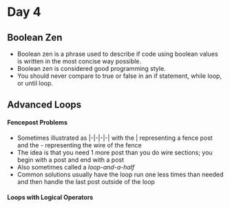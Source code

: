 # Day 4

## Boolean Zen
* Boolean zen is a phrase used to describe if code using boolean values is written in the most concise way possible.
* Boolean zen is considered good programming style.
* You should never compare to true or false in an if statement, while loop, or until loop.

## Advanced Loops

#### Fencepost Problems
* Sometimes illustrated as |-|-|-|-| with the | representing a fence post and the - representing the wire of the fence
* The idea is that you need 1 more post than you do wire sections; you begin with a post and end with a post
* Also sometimes called a _loop-and-a-half_
* Common solutions usually have the loop run one less times than needed and then handle the last post outside of the loop

#### Loops with Logical Operators
